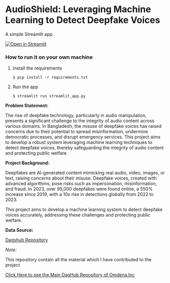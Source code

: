# AudioShield: Leveraging Machine Learning to Detect Deepfake Voices

A simple Streamlit app.

[![Open in Streamlit](https://static.streamlit.io/badges/streamlit_badge_black_white.svg)](https://detect-deep-fake-audio-by-muhammad-ahmed-javed.streamlit.app/)
### How to run it on your own machine

1. Install the requirements

   ```
   $ pip install -r requirements.txt
   ```

2. Run the app

   ```
   $ streamlit run streamlit_app.py
   ```

**Problem Statement:**

The rise of deepfake technology, particularly in audio manipulation, presents a significant challenge to the integrity of audio content across various domains. In Bangladesh, the misuse of deepfake voices has raised concerns due to their potential to spread misinformation, undermine democratic processes, and disrupt emergency services. This project aims to develop a robust system leveraging machine learning techniques to detect deepfake voices, thereby safeguarding the integrity of audio content and protecting public welfare.

**Project Background:** 

Deepfakes are AI-generated content mimicking real audio, video, images, or text, raising concerns about their misuse. Deepfake voices, created with advanced algorithms, pose risks such as impersonation, misinformation, and fraud. In 2023, over 95,000 deepfakes were found online, a 550% increase since 2019, with a 10x rise in detections globally from 2022 to 2023.

This project aims to develop a machine learning system to detect deepfake voices accurately, addressing these challenges and protecting public welfare.

**Data Source:**

[Dagshub Repository](https://dagshub.com/Omdena/BangladeshChapter_AudioShield/src/main/s3:/BangladeshChapter_AudioShield/data)

*Note:*

This repository contain all the material which I have contributed to the project

[Click Here to see the Main DagHub Repository of Omdena.Inc](https://dagshub.com/Omdena/BangladeshChapter_AudioShield)


